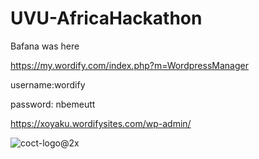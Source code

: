 # UVU-AfricaHackathon
Bafana was here

https://my.wordify.com/index.php?m=WordpressManager

username:wordify

password: nbemeutt

https://xoyaku.wordifysites.com/wp-admin/

![coct-logo@2x](https://github.com/MogammadShaqeelless16/UVU-AfricaHackathon/assets/131252498/c5989c34-18e6-4db5-9dcb-a6c91148e220)
